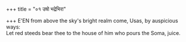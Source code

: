 +++
title = "०१ उषो भद्रेभिरा"

+++
E'EN from above the sky's bright realm come, Usas, by auspicious ways:  
     Let red steeds bear thee to the house of him who pours the Soma, juice.